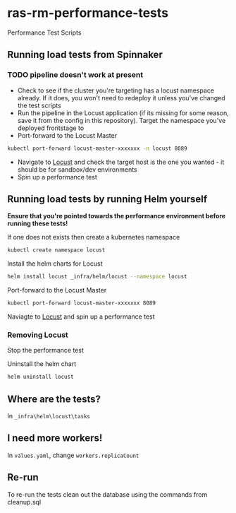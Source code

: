# ras-rm-performance-tests
Performance Test Scripts

## Running load tests from Spinnaker
### TODO pipeline doesn't work at present
* Check to see if the cluster you're targeting has a locust namespace already. If it does, you won't need to redeploy it unless you've changed the test scripts
* Run the pipeline in the Locust application (if its missing for some reason, save it from the config in this repository). Target the namespace you've deployed frontstage to
* Port-forward to the Locust Master
```bash
kubectl port-forward locust-master-xxxxxxx -n locust 8089
```
* Navigate to [Locust](http://localhost:8089) and check the target host is the one you wanted - it should be for sandbox/dev environments
* Spin up a performance test

## Running load tests by running Helm yourself

**Ensure that you're pointed towards the performance environment before running these tests!**

If one does not exists then create a kubernetes namespace 
```bash
kubectl create namespace locust
```

Install the helm charts for Locust
```bash
helm install locust _infra/helm/locust --namespace locust
```

Port-forward to the Locust Master
```bash
kubectl port-forward locust-master-xxxxxxx 8089
```

Naviagte to [Locust](http://localhost:8089) and spin up a performance test

### Removing Locust

Stop the performance test

Uninstall the helm chart
```bash
helm uninstall locust
```

## Where are the tests?

In `_infra\helm\locust\tasks`

## I need more workers!

In `values.yaml`, change `workers.replicaCount`

## Re-run

To re-run the tests clean out the database using the commands from cleanup.sql